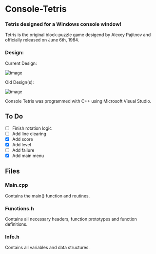 # Console-Tetris

### Tetris designed for a Windows console window!

Tetris is the original block-puzzle game desigend by Alexey Pajitnov and officially released on June 6th, 1984.

### Design:

Current Design:

![image](https://user-images.githubusercontent.com/44079959/61317725-987f6500-a7d1-11e9-9d16-eeb0b2f48b60.png)

Old Design(s):

![image](https://user-images.githubusercontent.com/44079959/59775479-4ce3a500-927f-11e9-8871-479e8500e695.png)

Console Tetris was programmed with C++ using Microsoft Visual Studio. 

## To Do

- [ ] Finish rotation logic
- [ ] Add line clearing
- [x] Add score
- [x] Add level
- [ ] Add failure
- [x] Add main menu

## Files

### Main.cpp

Contains the main() function and routines.

### Functions.h

Contains all necessary headers, function prototypes and function definitions.

### Info.h

Contains all variables and data structures.
